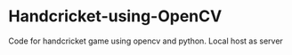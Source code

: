 # Handcricket-using-OpenCV

Code for handcricket game using opencv and python.
Local host as server
